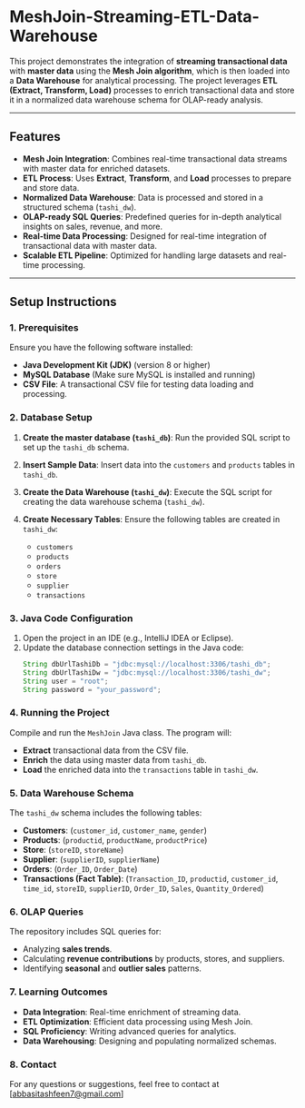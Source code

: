# MeshJoin-Streaming-ETL-Data-Warehouse

This project demonstrates the integration of **streaming transactional data** with **master data** using the **Mesh Join algorithm**, which is then loaded into a **Data Warehouse** for analytical processing. The project leverages **ETL (Extract, Transform, Load)** processes to enrich transactional data and store it in a normalized data warehouse schema for OLAP-ready analysis.

---

## Features
- **Mesh Join Integration**: Combines real-time transactional data streams with master data for enriched datasets.
- **ETL Process**: Uses **Extract**, **Transform**, and **Load** processes to prepare and store data.
- **Normalized Data Warehouse**: Data is processed and stored in a structured schema (`tashi_dw`).
- **OLAP-ready SQL Queries**: Predefined queries for in-depth analytical insights on sales, revenue, and more.
- **Real-time Data Processing**: Designed for real-time integration of transactional data with master data.
- **Scalable ETL Pipeline**: Optimized for handling large datasets and real-time processing.

---

## Setup Instructions

### 1. Prerequisites
Ensure you have the following software installed:
- **Java Development Kit (JDK)** (version 8 or higher)
- **MySQL Database** (Make sure MySQL is installed and running)
- **CSV File**: A transactional CSV file for testing data loading and processing.

### 2. Database Setup
1. **Create the master database (`tashi_db`)**:
   Run the provided SQL script to set up the `tashi_db` schema.
   
2. **Insert Sample Data**:
   Insert data into the `customers` and `products` tables in `tashi_db`.

3. **Create the Data Warehouse (`tashi_dw`)**:
   Execute the SQL script for creating the data warehouse schema (`tashi_dw`).

4. **Create Necessary Tables**:
   Ensure the following tables are created in `tashi_dw`:
   - `customers`
   - `products`
   - `orders`
   - `store`
   - `supplier`
   - `transactions`

### 3. Java Code Configuration
1. Open the project in an IDE (e.g., IntelliJ IDEA or Eclipse).
2. Update the database connection settings in the Java code:
   ```java
   String dbUrlTashiDb = "jdbc:mysql://localhost:3306/tashi_db";
   String dbUrlTashiDw = "jdbc:mysql://localhost:3306/tashi_dw";
   String user = "root";
   String password = "your_password";
### 4. Running the Project
Compile and run the `MeshJoin` Java class. The program will:
- **Extract** transactional data from the CSV file.
- **Enrich** the data using master data from `tashi_db`.
- **Load** the enriched data into the `transactions` table in `tashi_dw`.

### 5. Data Warehouse Schema
The `tashi_dw` schema includes the following tables:

- **Customers**: (`customer_id`, `customer_name`, `gender`)
- **Products**: (`productid`, `productName`, `productPrice`)
- **Store**: (`storeID`, `storeName`)
- **Supplier**: (`supplierID`, `supplierName`)
- **Orders**: (`Order_ID`, `Order_Date`)
- **Transactions (Fact Table)**: (`Transaction_ID`, `productid`, `customer_id`, `time_id`, `storeID`, `supplierID`, `Order_ID`, `Sales`, `Quantity_Ordered`)

### 6. OLAP Queries
The repository includes SQL queries for:
- Analyzing **sales trends**.
- Calculating **revenue contributions** by products, stores, and suppliers.
- Identifying **seasonal** and **outlier sales** patterns.

### 7. Learning Outcomes
- **Data Integration**: Real-time enrichment of streaming data.
- **ETL Optimization**: Efficient data processing using Mesh Join.
- **SQL Proficiency**: Writing advanced queries for analytics.
- **Data Warehousing**: Designing and populating normalized schemas.


### 8. Contact
For any questions or suggestions, feel free to contact at [abbasitashfeen7@gmail.com]

